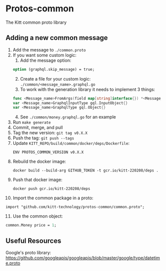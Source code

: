 # Protos-common

The Kitt common proto library

## Adding a new common message
1. Add the message to `./common.proto`
2. If you want some custom logic:
   1. Add the message option:
    ```protobuf
    option (graphql.skip_message) = true;
    ```
   2. Create a file for your custom logic: `./common/<message_name>.graphql.go`
   3. To work with the generation library it needs to implement 3 things:
    ```go
    func <Message_name>FromArgs(field map[string]interface{}) *<Message_name> {}
    var <Message_name>GraphqlInputType gql.InputObject{}
    var <Message_name>GraphqlType gql.Object{}
    ```
   4. See `./common/money.graphql.go` for an example
3. Run `make generate`
4. Commit, merge, and pull
5. Tag the new version: `git tag v0.X.X`
6. Push the tag: `git push --tags`
7. Update `KITT_REPO/build/common/docker/deps/Dockerfile`:
   ```
   ENV PROTOS_COMMON_VERSION v0.X.X
   ```
8. Rebuild the docker image:
   ```
   docker build --build-arg GITHUB_TOKEN -t gcr.io/kitt-220208/deps .
   ```
9. Push that docker image:
   ```
   docker push gcr.io/kitt-220208/deps
   ```
10. Import the common package in a proto:
   ```
   import "github.com/kitt-technology/protos-common/common.proto";
   ```
11. Use the common object:
   ```protobuf
   common.Money price = 1;
   ```


## Useful Resources
Google's proto library:
https://github.com/googleapis/googleapis/blob/master/google/type/datetime.proto

